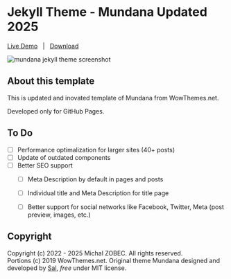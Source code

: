 # Jekyll Theme - Mundana Updated 2025

[Live Demo](https://mundana-theme-jekyll-2025.zobecdevtest.cz/) &nbsp; | &nbsp; 
[Download](https://github.com/michalzobec/mundana-theme-jekyll-2025/archive/master.zip)

![mundana jekyll theme screenshot](assets/images/screenshot.jpg)

## About this template

This is updated and inovated template of Mundana from WowThemes.net.

Developed only for GitHub Pages.

## To Do

- [ ] Performance optimalization for larger sites (40+ posts)
- [ ] Update of outdated components
- [ ] Better SEO support
   - [ ] Meta Description by default in pages and posts
   - [ ] Individual title and Meta Description for title page
   - [ ] Better support for social networks like Facebook, Twitter, Meta (post preview, images, etc.)


<!-- ### Documentation -->

<!-- [How to install & use](https://bootstrapstarter.com/bootstrap-templates/mundana-theme-jekyll/) -->

## Copyright

Copyright (c) 2022 - 2025 Michal ZOBEC. All rights reserved.  
Portions (c) 2019 WowThemes.net. Original theme Mundana designed and developed by [Sal](https://www.wowthemes.net), *free* under MIT license. 

